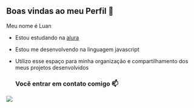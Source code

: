 ## Boas vindas ao meu Perfil 💙

Meu nome é Luan

- Estou estudando na [alura](https://www.alura.com.br)
- Estou me desenvolvendo na linguagem javascript
- Utilizo esse espaço para minha organização e compartilhamento dos meus projetos desenvolvidos

  ### Você entrar em contato comigo 📫


![](  https://media.tenor.com/VtceoJc7Yl4AAAAM/ultra-instinto-ultra-instnct.gif)
  
